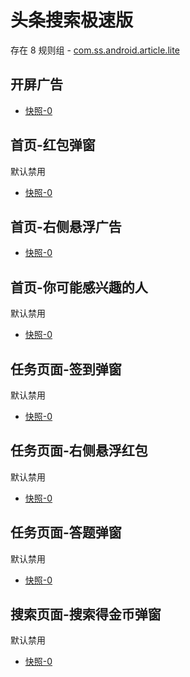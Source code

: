 # 头条搜索极速版

存在 8 规则组 - [com.ss.android.article.lite](/src/apps/com.ss.android.article.lite.ts)

## 开屏广告

- [快照-0](https://i.gkd.li/import/import/13111705)

## 首页-红包弹窗

默认禁用

- [快照-0](https://i.gkd.li/import/import/12705414)

## 首页-右侧悬浮广告

- [快照-0](https://i.gkd.li/import/import/12705452)

## 首页-你可能感兴趣的人

默认禁用

- [快照-0](https://i.gkd.li/import/import/12705427)

## 任务页面-签到弹窗

默认禁用

- [快照-0](https://i.gkd.li/import/import/12705439)

## 任务页面-右侧悬浮红包

默认禁用

- [快照-0](https://i.gkd.li/import/import/12705447)

## 任务页面-答题弹窗

默认禁用

- [快照-0](https://i.gkd.li/import/import/12705456)

## 搜索页面-搜索得金币弹窗

默认禁用

- [快照-0](https://i.gkd.li/import/import/12705468)
